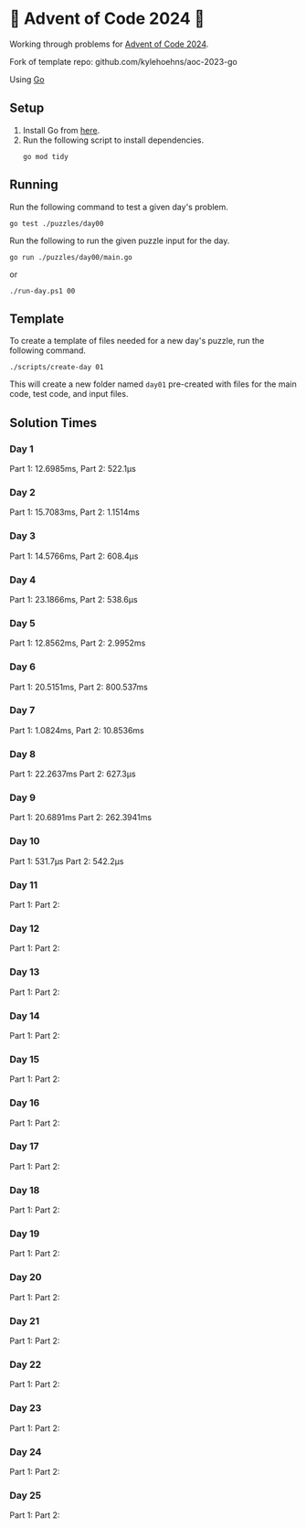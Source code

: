 # 🎄 Advent of Code 2024 🎄

Working through problems for [Advent of Code 2024](https://adventofcode.com/2024).

Fork of template repo: github.com/kylehoehns/aoc-2023-go 

Using [Go](https://go.dev/)

## Setup

1. Install Go from [here](https://golang.org/doc/install).
2. Run the following script to install dependencies.
    ```shell
    go mod tidy
    ```

## Running

Run the following command to test a given day's problem.

```shell
go test ./puzzles/day00
```


Run the following to run the given puzzle input for the day.

```shell
go run ./puzzles/day00/main.go
```
or
```shell
./run-day.ps1 00
```

## Template

To create a template of files needed for a new day's puzzle, run the following command.

```shell
./scripts/create-day 01
```

This will create a new folder named `day01` pre-created with files for the main code, test code, and input files.

## Solution Times
### Day 1
Part 1: 12.6985ms,
Part 2: 522.1µs
### Day 2
Part 1: 15.7083ms,
Part 2: 1.1514ms
### Day 3
Part 1: 14.5766ms,
Part 2: 608.4µs
### Day 4
Part 1: 23.1866ms,
Part 2: 538.6µs
### Day 5
Part 1: 12.8562ms,
Part 2: 2.9952ms
### Day 6
Part 1: 20.5151ms,
Part 2: 800.537ms
### Day 7
Part 1: 1.0824ms,
Part 2: 10.8536ms
### Day 8
Part 1: 22.2637ms
Part 2: 627.3µs
### Day 9
Part 1: 20.6891ms
Part 2: 262.3941ms
### Day 10
Part 1: 531.7µs
Part 2: 542.2µs
### Day 11
Part 1: 
Part 2: 
### Day 12
Part 1: 
Part 2: 
### Day 13
Part 1: 
Part 2: 
### Day 14
Part 1: 
Part 2: 
### Day 15
Part 1: 
Part 2: 
### Day 16
Part 1: 
Part 2: 
### Day 17
Part 1: 
Part 2: 
### Day 18
Part 1: 
Part 2: 
### Day 19
Part 1: 
Part 2: 
### Day 20
Part 1: 
Part 2: 
### Day 21
Part 1: 
Part 2: 
### Day 22
Part 1: 
Part 2: 
### Day 23
Part 1: 
Part 2: 
### Day 24
Part 1: 
Part 2: 
### Day 25
Part 1: 
Part 2: 
